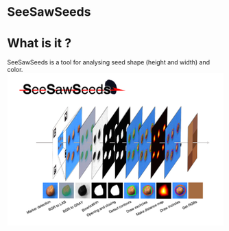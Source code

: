 # SeeSawSeeds
# What is it ?
SeeSawSeeds is a tool for analysing seed shape (height and width) and color.
![image](/img/1-2.png) 


